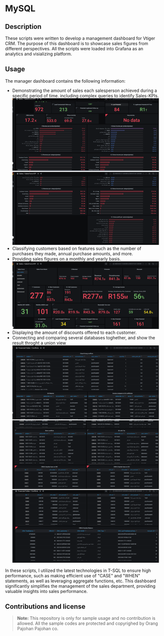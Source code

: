 # MySQL

## Description

These scripts were written to develop a management dashboard for Vtiger CRM. The purpose of this dashboard is to showcase sales figures from different perspectives.
All the scripts were loaded into Grafana as an analytics and visializing platform.


## Usage
The manager dashboard contains the following information:
<ul>
  <li>Demonstrating the amount of sales each salesperson achieved during a specific period of time. including complex queries to identify Sales-KPIs.

<div><img src="img/sales-force-kpi-2.png"/></div>
<div><img src="img/sales-force-kpi-3.png"/></div>
</li>
    <li>Classifying customers based on features such as the number of purchases they made, annual purchase amounts, and more.</li>
    <li>	Providing sales figures on a monthly and yearly basis.
    <div><img src="img/sales-force-kpi.png"/></div>
    </li>
    <li>Displaying the amount of discounts offered to each customer.</li>
    <li>Connecting and comparing several databases toghether, and show the result throght a union view
     <div><img src="img/Financial-Conflicts.png"/></div>
       <div><img src="img/Financial-Conflicts-2.png"/></div>
       <div><img src="img/Financial-Conflicts-3.png"/></div>
    </li>
 
  
</ul>
	
 <div>
In these scripts, I utilized the latest technologies in T-SQL to ensure high performance, such as making efficient use of "CASE" and "WHEN" statements, as well as leveraging aggregate functions, etc.
This dashboard significantly simplifies the management of the sales department, providing valuable insights into sales performance.
   </div>

   
## Contributions and license

> **Note:** This repository is only for sample usage and no contribution is allowed.
> All the sample codes are protected and copyrighed by Orang Pajohan Pajohan co. 

